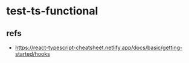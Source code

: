 # test-ts-functional

## refs

- https://react-typescript-cheatsheet.netlify.app/docs/basic/getting-started/hooks
